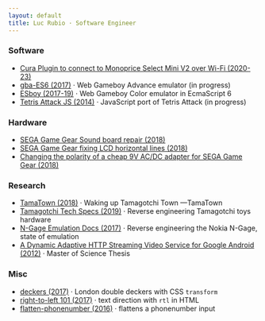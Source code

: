 ```yaml
---
layout: default
title: Luc Rubio · Software Engineer
---
```


### Software

* [Cura Plugin to connect to Monoprice Select Mini V2 over Wi-Fi (2020-23)](./mpsm2-cura-plugin.html)
* [gba-ES6 (2017)](https://loociano.github.io/gba-ES6/) · Web Gameboy Advance emulator (in progress)
* [ESboy (2017-19)](https://esboy.loociano.com) · Web Gameboy Color emulator in EcmaScript 6
* [Tetris Attack JS (2014)](https://loociano.github.io/tetris-attack-ai/) · JavaScript port of Tetris Attack (in progress) 

### Hardware

* [SEGA Game Gear Sound board repair (2018)](https://imgur.com/a/5qy1zVO)
* [SEGA Game Gear fixing LCD horizontal lines (2018)](https://imgur.com/a/C0viddR)
* [Changing the polarity of a cheap 9V AC/DC adapter for SEGA Game Gear (2018)](https://imgur.com/a/HwOYssR)

### Research

* [TamaTown (2018)](https://github.com/loociano/tamatown) · Waking up Tamagotchi Town —TamaTown
* [Tamagotchi Tech Specs (2019)](https://tama.loociano.com) · Reverse engineering Tamagotchi toys hardware
* [N-Gage Emulation Docs (2017)](https://n-gage.loociano.com) · Reverse engineering the Nokia N-Gage, state of emulation
* [A Dynamic Adaptive HTTP Streaming Video Service for Google Android (2012)](https://loociano.com/master-thesis/) · Master of Science Thesis

### Misc

* [deckers (2017)](https://loociano.github.io/deckers) · London double deckers with CSS `transform`
* [right-to-left 101 (2017)](https://loociano.github.io/right-to-left-html-101) · text direction with `rtl` in HTML
* [flatten-phonenumber (2016)](https://loociano.github.io/flatten-phonenumber/) · flattens a phonenumber input
